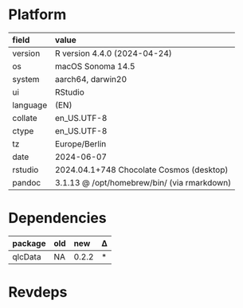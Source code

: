 # Platform

|field    |value                                       |
|:--------|:-------------------------------------------|
|version  |R version 4.4.0 (2024-04-24)                |
|os       |macOS Sonoma 14.5                           |
|system   |aarch64, darwin20                           |
|ui       |RStudio                                     |
|language |(EN)                                        |
|collate  |en_US.UTF-8                                 |
|ctype    |en_US.UTF-8                                 |
|tz       |Europe/Berlin                               |
|date     |2024-06-07                                  |
|rstudio  |2024.04.1+748 Chocolate Cosmos (desktop)    |
|pandoc   |3.1.13 @ /opt/homebrew/bin/ (via rmarkdown) |

# Dependencies

|package |old |new   |Δ  |
|:-------|:---|:-----|:--|
|qlcData |NA  |0.2.2 |*  |

# Revdeps

